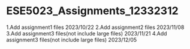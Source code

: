 # ESE5023_Assignments_12332312
1.Add assignment1 files 2023/10/22
2.Add assignment2 files 2023/11/08
3.Add assignment3 files(not include large files) 2023/11/21
4.Add assignment3 files(not include large files) 2023/12/05